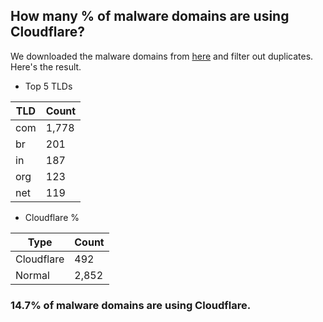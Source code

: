 ## How many % of malware domains are using Cloudflare?


We downloaded the malware domains from [here](https://urlhaus.abuse.ch) and filter out duplicates.
Here's the result.


[//]: # (start replacement)


- Top 5 TLDs

| TLD | Count |
| --- | --- |
| com | 1,778 |
| br | 201 |
| in | 187 |
| org | 123 |
| net | 119 |


- Cloudflare %

| Type | Count |
| --- | --- |
| Cloudflare | 492 |
| Normal | 2,852 |


### 14.7% of malware domains are using Cloudflare.